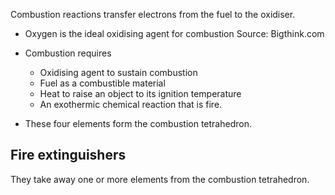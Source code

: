 Combustion reactions transfer electrons from the fuel to the oxidiser.
- Oxygen is the ideal oxidising agent for combustion
Source: Bigthink.com

- Combustion requires
	- Oxidising agent to sustain combustion
	- Fuel as a combustible material
	- Heat to raise an object to its ignition temperature
	- An exothermic chemical reaction that is fire.
- These four elements form the combustion tetrahedron.

## Fire extinguishers
They take away one or more elements from the combustion tetrahedron.